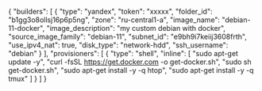 
{
    "builders": [
        {
            "type": "yandex",
            "token": "ххххх",
            "folder_id": "b1gg3o8ollsj16p6p5ng",
            "zone": "ru-central1-a",
            "image_name": "debian-11-docker",
            "image_description": "my custom debian with docker",
            "source_image_family": "debian-11",
            "subnet_id": "e9bh9i7keiij3608frth",
            "use_ipv4_nat": true,
            "disk_type": "network-hdd",
            "ssh_username": "debian"
        }
    ],
    "provisioners": [
        {
            "type": "shell",
            "inline": [
                "sudo apt-get update -y",
                "curl -fsSL https://get.docker.com -o get-docker.sh",
                "sudo sh get-docker.sh", 
                "sudo apt-get install -y -q htop", 
                "sudo apt-get install -y -q tmux"
            ]
        }
    ]
}

